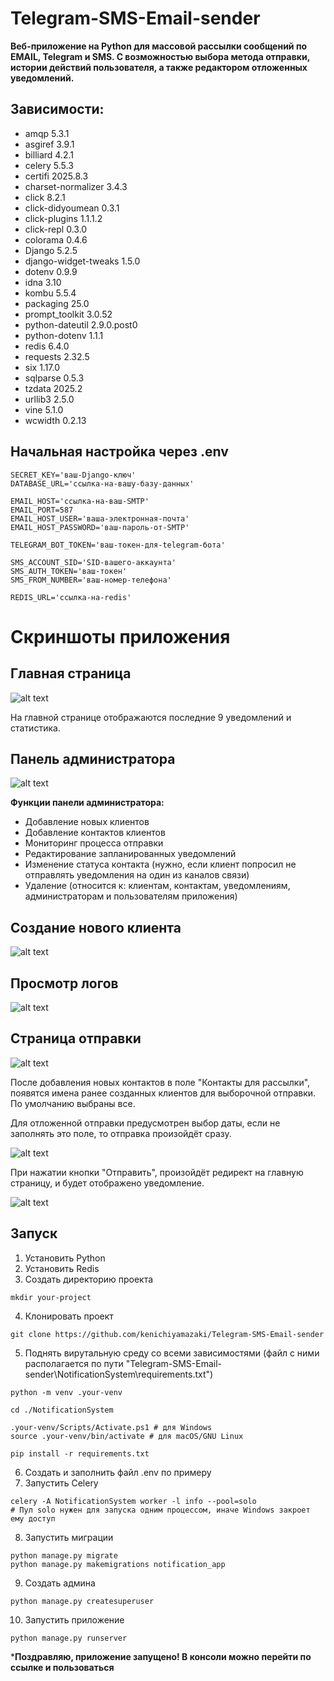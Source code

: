 # Telegram-SMS-Email-sender

**Веб-приложение на Python для массовой рассылки сообщений по EMAIL, Telegram и SMS. С возможностью выбора метода отправки, истории действий пользователя, а также редактором отложенных уведомлений.**

## Зависимости:

- amqp 5.3.1
- asgiref 3.9.1
- billiard 4.2.1
- celery 5.5.3
- certifi 2025.8.3
- charset-normalizer 3.4.3
- click 8.2.1
- click-didyoumean 0.3.1
- click-plugins 1.1.1.2
- click-repl 0.3.0
- colorama 0.4.6
- Django 5.2.5
- django-widget-tweaks 1.5.0
- dotenv 0.9.9
- idna 3.10
- kombu 5.5.4
- packaging 25.0
- prompt_toolkit 3.0.52
- python-dateutil 2.9.0.post0
- python-dotenv 1.1.1
- redis 6.4.0
- requests 2.32.5
- six 1.17.0
- sqlparse 0.5.3
- tzdata 2025.2
- urllib3 2.5.0
- vine 5.1.0
- wcwidth 0.2.13

## Начальная настройка через .env
```env
SECRET_KEY='ваш-Django-ключ'
DATABASE_URL='ссылка-на-вашу-базу-данных'

EMAIL_HOST='ссылка-на-ваш-SMTP'
EMAIL_PORT=587
EMAIL_HOST_USER='ваша-электронная-почта'
EMAIL_HOST_PASSWORD='ваш-пароль-от-SMTP'

TELEGRAM_BOT_TOKEN='ваш-токен-для-telegram-бота'

SMS_ACCOUNT_SID='SID-вашего-аккаунта'
SMS_AUTH_TOKEN='ваш-токен'
SMS_FROM_NUMBER='ваш-номер-телефона'

REDIS_URL='ссылка-на-redis'
```

# Скриншоты приложения

## Главная страница

![alt text](images/main-page.png)

На главной странице отображаются последние 9 уведомлений и статистика.

## Панель администратора

![alt text](images/admin-console.jpg)

**Функции панели администратора:**
- Добавление новых клиентов
- Добавление контактов клиентов
- Мониторинг процесса отправки
- Редактирование запланированных уведомлений
- Изменение статуса контакта (нужно, если клиент попросил не отправлять уведомления на один из каналов связи)
- Удаление (относится к: клиентам, контактам, уведомлениям, администраторам и пользователям приложения)

## Создание нового клиента

![alt text](images/new-clients.png)

## Просмотр логов

![alt text](images/log.png)

## Страница отправки

![alt text](images/main-form.png)

После добавления новых контактов в поле "Контакты для рассылки", появятся имена ранее созданных клиентов для выборочной отправки. По умолчанию выбраны все.

Для отложенной отправки предусмотрен выбор даты, если не заполнять это поле, то отправка произойдёт сразу.

![alt text](images/calendar.png)

При нажатии кнопки "Отправить", произойдёт редирект на главную страницу, и будет отображено уведомление.

![alt text](images/sending-notification.png)

## Запуск 

1. Установить Python
2. Установить Redis
3. Создать директорию проекта
```
mkdir your-project
```
4. Клонировать проект
```
git clone https://github.com/kenichiyamazaki/Telegram-SMS-Email-sender
```
5. Поднять вирутальную среду со всеми зависимостями (файл с ними располагается по пути "Telegram-SMS-Email-sender\NotificationSystem\requirements.txt")
```
python -m venv .your-venv

cd ./NotificationSystem

.your-venv/Scripts/Activate.ps1 # для Windows
source .your-venv/bin/activate # для macOS/GNU Linux

pip install -r requirements.txt
```

6. Создать и заполнить файл .env по примеру
7. Запустить Celery
```
celery -A NotificationSystem worker -l info --pool=solo
# Пул solo нужен для запуска одним процессом, иначе Windows закроет ему доступ
```
8. Запустить миграции
```
python manage.py migrate
python manage.py makemigrations notification_app
```
9. Создать админа
```
python manage.py createsuperuser
```
10. Запустить приложение
```
python manage.py runserver
```

***Поздравляю, приложение запущено! В консоли можно перейти по ссылке и пользоваться**


